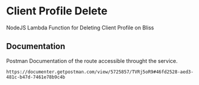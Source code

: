 # Client Profile Delete

NodeJS Lambda Function for Deleting Client Profile on Bliss

## Documentation

Postman Documentation of the route accessible throught the service.

```
https://documenter.getpostman.com/view/5725857/TVRj5oR9#46fd2528-aed3-481c-b47d-7461e78b9c4b
```